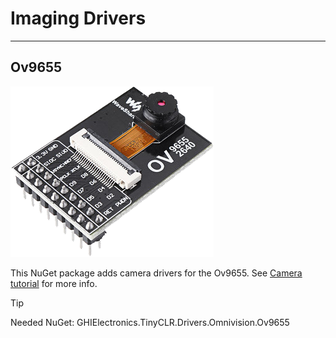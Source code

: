 # Imaging Drivers

---

## Ov9655
![Ov9655](./images/Ov9655.png)

This NuGet package adds camera drivers for the Ov9655. See [Camera tutorial](../tutorials/camera.md) for more info.

> [!TIP]
> Needed NuGet: GHIElectronics.TinyCLR.Drivers.Omnivision.Ov9655

